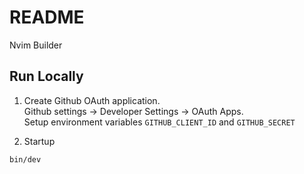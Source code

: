 # README

Nvim Builder

## Run Locally
1. Create Github OAuth application.\
   Github settings -> Developer Settings -> OAuth Apps.\
   Setup environment variables `GITHUB_CLIENT_ID` and `GITHUB_SECRET`

2. Startup

```sh
bin/dev
```
